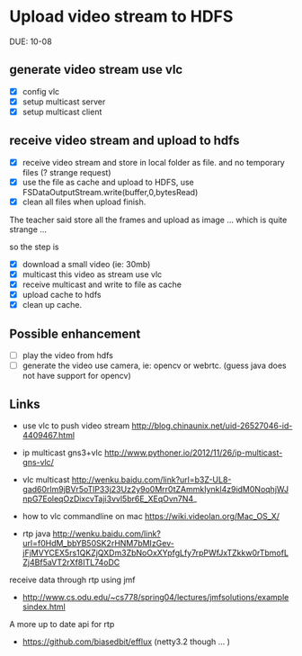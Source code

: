 # Upload video stream to HDFS

DUE: 10-08

## generate video stream use vlc

- [x] config vlc
- [x] setup multicast server
- [x] setup multicast client

## receive video stream and upload to hdfs

- [x] receive video stream and store in local folder as file. and no temporary files (? strange request)
- [x] use the file as cache and upload to HDFS, use FSDataOutputStream.write(buffer,0,bytesRead)
- [x] clean all files when upload finish.

The teacher said store all the frames and upload as image ... which is quite strange ...

so the step is

- [x] download a small video (ie: 30mb)
- [x] multicast this video as stream use vlc
- [x] receive multicast and write to file as cache
- [x] upload cache to hdfs
- [x] clean up cache.

## Possible enhancement

- [ ] play the video from hdfs
- [ ] generate the video use camera, ie: opencv or webrtc. (guess java does not have support for opencv)

## Links

- use vlc to push video stream http://blog.chinaunix.net/uid-26527046-id-4409467.html
- ip multicast gns3+vlc http://www.pythoner.io/2012/11/26/ip-multicast-gns-vlc/

- vlc multicast http://wenku.baidu.com/link?url=b3Z-UL8-gad60rlm9jBVr5oTlP33j23Uz2y9o0Mrr0tZAmmkIynkl4z9idM0NoqhjWJnpG7EoleqOzDixcvTaji3vvl5br6E_XEqOvn7N4_
- how to vlc commandline on mac https://wiki.videolan.org/Mac_OS_X/
- rtp java http://wenku.baidu.com/link?url=f0HdM_bbYB50SK2rHNM7bMIzGev-jFjMVYCEX5rs1QKZjQXDm3ZbNoOxXYpfgLfy7rpPWfJxTZkkw0rTbmofLZj4Bf5aVT2rXf8ITL74oDC

receive data through rtp using jmf

- http://www.cs.odu.edu/~cs778/spring04/lectures/jmfsolutions/examplesindex.html

A more up to date api for rtp

- https://github.com/biasedbit/efflux (netty3.2 though ... )